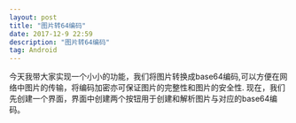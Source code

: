 ```yaml
---
layout: post
title: "图片转64编码"
date: 2017-12-9 22:59
description: "图片转64编码"
tag: Android
---
```


今天我带大家实现一个小小的功能，我们将图片转换成base64编码,可以方便在网络中图片的传输，将编码加密亦可保证图片的完整性和图片的安全性.
现在，我们先创建一个界面，界面中创建两个按钮用于创建和解析图片与对应的base64编码。


```

```
